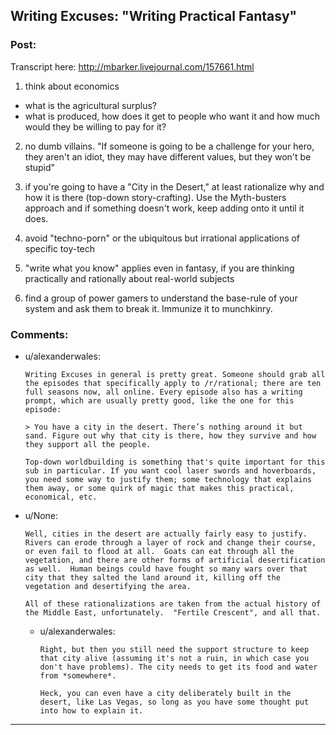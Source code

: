 ## Writing Excuses: "Writing Practical Fantasy"

### Post:

Transcript here: http://mbarker.livejournal.com/157661.html

1) think about economics
- what is the agricultural surplus?
- what is produced, how does it get to people who want it and how much would they be willing to pay for it?

2) no dumb villains. "If someone is going to be a challenge for your hero, they aren't an idiot, they may have different values, but they won't be stupid"

3) if you're going to have a "City in the Desert," at least rationalize why and how it is there (top-down story-crafting). Use the Myth-busters approach and if something doesn't work, keep adding onto it until it does. 

4) avoid "techno-porn" or the ubiquitous but irrational applications of specific toy-tech

5) "write what you know" applies even in fantasy, if you are thinking practically and rationally about real-world subjects 

6) find a group of power gamers to understand the base-rule of your system and ask them to break it. Immunize it to munchkinry.

### Comments:

- u/alexanderwales:
  ```
  Writing Excuses in general is pretty great. Someone should grab all the episodes that specifically apply to /r/rational; there are ten full seasons now, all online. Every episode also has a writing prompt, which are usually pretty good, like the one for this episode:

  > You have a city in the desert. There’s nothing around it but sand. Figure out why that city is there, how they survive and how they support all the people.

  Top-down worldbuilding is something that's quite important for this sub in particular. If you want cool laser swords and hoverboards, you need some way to justify them; some technology that explains them away, or some quirk of magic that makes this practical, economical, etc.
  ```

- u/None:
  ```
  Well, cities in the desert are actually fairly easy to justify.  Rivers can erode through a layer of rock and change their course, or even fail to flood at all.  Goats can eat through all the vegetation, and there are other forms of artificial desertification as well.  Human beings could have fought so many wars over that city that they salted the land around it, killing off the vegetation and desertifying the area.

  All of these rationalizations are taken from the actual history of the Middle East, unfortunately.  "Fertile Crescent", and all that.
  ```

  - u/alexanderwales:
    ```
    Right, but then you still need the support structure to keep that city alive (assuming it's not a ruin, in which case you don't have problems). The city needs to get its food and water from *somewhere*.

    Heck, you can even have a city deliberately built in the desert, like Las Vegas, so long as you have some thought put into how to explain it.
    ```

---

